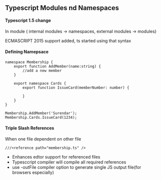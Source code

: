 ## Typescript Modules nd Namespaces

#### Typescript 1.5 change
In module ( internal modules -> namespaces, external modules -> modules)

ECMASCRIPT 2015 support added, ts started using that syntax


#### Defining Namepsace
```
namespace Membership {
    export function AddMember(name:string) {
        //add a new member
    }

    export namespace Cards {
        export function IssueCard(memberNumber: number) {

        }
    }
}

Membership.AddMember('Surendar');
Membership.Cards.IssueCard(1234);
```
#### Triple Slash References

When one file dependent on other file

` ///<reference path="membership.ts" /> `

- Enhances edtor support for referenced files
- Typesccript compiler will compile all required references
- use -outFile compiler option to generate single JS output file(for browsers especially)



